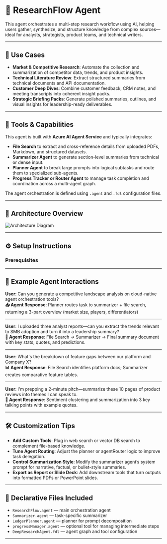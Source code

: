 # 🧠 ResearchFlow Agent

This agent orchestrates a multi-step research workflow using AI, helping users gather, synthesize, and structure knowledge from complex sources—ideal for analysts, strategists, product teams, and technical writers.

---

## 💼 Use Cases

- **Market & Competitive Research**: Automate the collection and summarization of competitor data, trends, and product insights.
- **Technical Literature Review**: Extract structured summaries from technical documents and API documentation.
- **Customer Deep Dives**: Combine customer feedback, CRM notes, and meeting transcripts into coherent insight packs.
- **Strategic Briefing Packs**: Generate polished summaries, outlines, and visual insights for leadership-ready deliverables.

---

## 🧩 Tools & Capabilities

This agent is built with **Azure AI Agent Service** and typically integrates:

- **File Search** to extract and cross-reference details from uploaded PDFs, Markdown, and structured datasets.
- **Summarizer Agent** to generate section-level summaries from technical or dense input.
- **Planner Agent** to break large prompts into logical subtasks and route them to specialized sub-agents.
- **Progress Tracker or Router Agent** to manage task completion and coordination across a multi-agent graph.

The agent orchestration is defined using `.agent` and `.fdl` configuration files.

---

## 🧠 Architecture Overview

![Architecture Diagram](assets/architecture-researchflow.png)

---

## ⚙️ Setup Instructions

### Prerequisites


---

## 💬 Example Agent Interactions

**User**: Can you generate a competitive landscape analysis on cloud-native agent orchestration tools?  
**📥 Agent Response**: Planner routes task to summarizer + file search, returning a 3-part overview (market size, players, differentiators)

---

**User**: I uploaded three analyst reports—can you extract the trends relevant to SMB adoption and turn it into a leadership summary?  
**📄 Agent Response**: File Search → Summarizer → Final summary document with key stats, quotes, and predictions.

---

**User**: What's the breakdown of feature gaps between our platform and Company X?  
**📊 Agent Response**: File Search identifies platform docs; Summarizer creates comparative feature tables.

---

**User**: I'm prepping a 2-minute pitch—summarize these 10 pages of product reviews into themes I can speak to.  
**🧠 Agent Response**: Sentiment clustering and summarization into 3 key talking points with example quotes.

---

## 🛠 Customization Tips

- **Add Custom Tools**: Plug in web search or vector DB search to complement file-based knowledge.
- **Tune Agent Routing**: Adjust the planner or agentRouter logic to improve task delegation.
- **Control Summarization Style**: Modify the summarizer agent’s system prompt for narrative, factual, or bullet-style summaries.
- **Export as Report or Slide Deck**: Add downstream tools that turn outputs into formatted PDFs or PowerPoint slides.

---

## 📁 Declarative Files Included

- `ResearchFlow.agent` — main orchestration agent
- `Summarizer.agent` — task-specific summarizer
- `LedgerPlanner.agent` — planner for prompt decomposition
- `progressManager.agent` — optional tool for managing intermediate steps
- `DeepResearchAgent.fdl` — agent graph and tool configuration 

---


